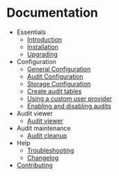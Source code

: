# Documentation

* Essentials
  * [Introduction](10-introduction.md)
  * [Installation](11-installation.md)
  * [Upgrading](12-upgrading.md)
* Configuration
  * [General Configuration](20-general-configuration.md)
  * [Audit Configuration](21-audit-configuration.md)
  * [Storage Configuration](22-storage-configuration.md)
  * [Create audit tables](23-audit-schema.md)
  * [Using a custom user provider](24-custom-user-provider.md)
  * [Enabling and disabling audits](25-enabling-disabling-audits.md)
* Audit viewer
  * [Audit viewer](30-audit-viewer.md)
* Audit maintenance
  * [Audit cleanup](40-audits-cleanup.md)
* Help
  * [Troubleshooting](50-troubleshooting.md)
  * [Changelog](../CHANGELOG.md)
* [Contributing](../tests/README.md)